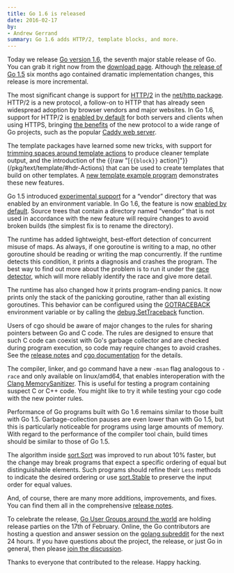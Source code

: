 ```yaml
---
title: Go 1.6 is released
date: 2016-02-17
by:
- Andrew Gerrand
summary: Go 1.6 adds HTTP/2, template blocks, and more.
---
```



Today we release [Go version 1.6](/doc/go1.6),
the seventh major stable release of Go.
You can grab it right now from the [download page](/dl/).
Although [the release of Go 1.5](/blog/go1.5) six months ago
contained dramatic implementation changes,
this release is more incremental.

The most significant change is support for [HTTP/2](https://http2.github.io/)
in the [net/http package](/pkg/net/http/).
HTTP/2 is a new protocol, a follow-on to HTTP that has already seen
widespread adoption by browser vendors and major websites.
In Go 1.6, support for HTTP/2 is [enabled by default](/doc/go1.6#http2)
for both servers and clients when using HTTPS,
bringing [the benefits](https://http2.github.io/faq/) of the new protocol
to a wide range of Go projects,
such as the popular [Caddy web server](https://caddyserver.com/download).

The template packages have learned some new tricks,
with support for [trimming spaces around template actions](/pkg/text/template/#hdr-Text_and_spaces)
to produce cleaner template output,
and the introduction of the {{raw "[`{{block}}` action]"}}(/pkg/text/template/#hdr-Actions)
that can be used to create templates that build on other templates.
A [new template example program](https://cs.opensource.google/go/x/example/+/master:template) demonstrates these new features.

Go 1.5 introduced [experimental support](/s/go15vendor)
for a “vendor” directory that was enabled by an environment variable.
In Go 1.6, the feature is now [enabled by default](/doc/go1.6#go_command).
Source trees that contain a directory named “vendor” that is not used in accordance with the new feature
will require changes to avoid broken builds (the simplest fix is to rename the directory).

The runtime has added lightweight, best-effort detection of concurrent misuse of maps.
As always, if one goroutine is writing to a map, no other goroutine should be reading or writing the map concurrently.
If the runtime detects this condition, it prints a diagnosis and crashes the program.
The best way to find out more about the problem is to run it under the
[race detector](/blog/race-detector),
which will more reliably identify the race and give more detail.

The runtime has also changed how it prints program-ending panics.
It now prints only the stack of the panicking goroutine, rather than all existing goroutines.
This behavior can be configured using the
[GOTRACEBACK](/pkg/runtime/#hdr-Environment_Variables) environment variable
or by calling the [debug.SetTraceback](/pkg/runtime/debug/#SetTraceback) function.

Users of cgo should be aware of major changes to the rules for sharing pointers between Go and C code.
The rules are designed to ensure that such C code can coexist with Go's garbage collector
and are checked during program execution, so code may require changes to avoid crashes.
See the [release notes](/doc/go1.6#cgo) and
[cgo documentation](/cmd/cgo/#hdr-Passing_pointers) for the details.

The compiler, linker, and go command have a new `-msan` flag
analogous to `-race` and only available on linux/amd64,
that enables interoperation with the
[Clang MemorySanitizer](http://clang.llvm.org/docs/MemorySanitizer.html).
This is useful for testing a program containing suspect C or C++ code.
You might like to try it while testing your cgo code with the new pointer rules.

Performance of Go programs built with Go 1.6 remains similar to those built with Go 1.5.
Garbage-collection pauses are even lower than with Go 1.5,
but this is particularly noticeable for programs using large amounts of memory.
With regard to the performance of the compiler tool chain,
build times should be similar to those of Go 1.5.

The algorithm inside [sort.Sort](/pkg/sort/#Sort)
was improved to run about 10% faster,
but the change may break programs that expect a specific ordering
of equal but distinguishable elements.
Such programs should refine their `Less` methods to indicate the desired ordering
or use [sort.Stable](/pkg/sort/#Stable)
to preserve the input order for equal values.

And, of course, there are many more additions, improvements, and fixes.
You can find them all in the comprehensive [release notes](/doc/go1.6).

To celebrate the release,
[Go User Groups around the world](https://github.com/golang/go/wiki/Go-1.6-release-party)
are holding release parties on the 17th of February.
Online, the Go contributors are hosting a question and answer session
on the [golang subreddit](https://reddit.com/r/golang) for the next 24 hours.
If you have questions about the project, the release, or just Go in general,
then please [join the discussion](https://www.reddit.com/r/golang/comments/46bd5h/ama_we_are_the_go_contributors_ask_us_anything/).

Thanks to everyone that contributed to the release.
Happy hacking.
